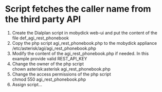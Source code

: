 # Script fetches the caller name from the third party API  
1) Create the Dialplan script in mobydick web-ui and put the content of the file def_agi_rest_phonebook  
2) Copy the php script agi_rest_phonebook.php to the mobydick appliance /etc/asterisk/agi/agi_rest_phonebook.php  
3) Modify the content of the agi_rest_phonebook.php if needed. In this example provide valid REST_API_KEY  
4) Change the owner of the php script  
  chown asterisk:asterisk agi_rest_phonebook.php  
5) Change the access permissions of the php script  
  chmod 550 agi_rest_phonebook.php  
6) Assign script...  
